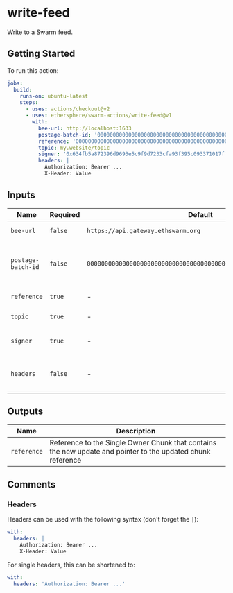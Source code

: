 # write-feed

Write to a Swarm feed.

## Getting Started

To run this action:

```yaml
jobs:
  build:
    runs-on: ubuntu-latest
    steps:
      - uses: actions/checkout@v2
      - uses: ethersphere/swarm-actions/write-feed@v1
        with:
          bee-url: http://localhost:1633
          postage-batch-id: '0000000000000000000000000000000000000000000000000000000000000000'
          reference: '0000000000000000000000000000000000000000000000000000000000000000'
          topic: my.website/topic
          signer: '0x634fb5a872396d9693e5c9f9d7233cfa93f395c093371017ff44aa9ae6564cdd'
          headers: |
            Authorization: Bearer ...
            X-Header: Value
```

## Inputs

| Name               | Required | Default                                                            | Description                                            |
| ------------------ | -------- | ------------------------------------------------------------------ | ------------------------------------------------------ |
| `bee-url`          | `false`  | `https://api.gateway.ethswarm.org`                                 | URL of Bee node                                        |
| `postage-batch-id` | `false`  | `0000000000000000000000000000000000000000000000000000000000000000` | Batch ID of Postage Stamp that will be used for upload |
| `reference`        | `true`   | -                                                                  | Swarm reference                                        |
| `topic`            | `true`   | -                                                                  | Topic for the feed                                     |
| `signer`           | `true`   | -                                                                  | Signer used to update the feed                         |
| `headers`          | `false`  | -                                                                  | Headers used for the HTTP call to bee                  |

## Outputs

| Name        | Description                                                                                                 |
| ----------- | ----------------------------------------------------------------------------------------------------------- |
| `reference` | Reference to the Single Owner Chunk that contains the new update and pointer to the updated chunk reference |

## Comments

### Headers

Headers can be used with the following syntax (don't forget the `|`):

```yaml
with:
  headers: |
    Authorization: Bearer ...
    X-Header: Value
```

For single headers, this can be shortened to:

```yaml
with:
  headers: 'Authorization: Bearer ...'
```
